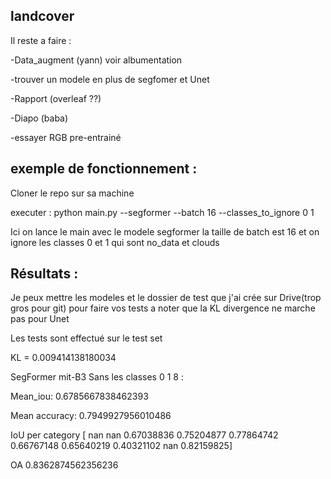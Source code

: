 ## landcover
Il reste a faire :

-Data_augment (yann) voir albumentation

-trouver un modele en plus de segfomer et Unet

-Rapport (overleaf ??)

-Diapo (baba)

-essayer RGB pre-entrainé

## exemple de fonctionnement :

Cloner le repo sur sa machine

executer : python main.py --segformer --batch 16 --classes_to_ignore 0 1 

Ici on lance le main avec le modele segformer la taille de batch est 16 et on ignore les classes 0 et 1 qui sont no_data et clouds


## Résultats :

Je peux mettre les modeles et le dossier de test que j'ai crée sur Drive(trop gros pour git) pour faire vos tests a noter que la KL divergence ne marche pas pour Unet 

Les tests sont effectué sur le test set 

KL = 0.009414138180034

SegFormer mit-B3 Sans les classes 0 1 8 :

Mean_iou: 0.6785667838462393

Mean accuracy: 0.7949927956010486

IoU per category [       nan        nan 0.67038836 0.75204877 0.77864742 0.66767148   0.65640219 0.40321102        nan 0.82159825]

OA 0.8362874562356236